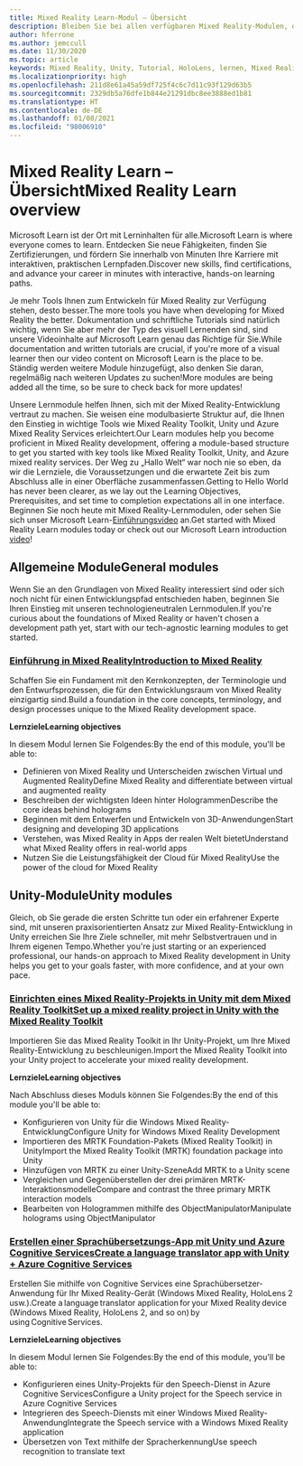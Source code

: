```yaml
---
title: Mixed Reality Learn-Modul – Übersicht
description: Bleiben Sie bei allen verfügbaren Mixed Reality-Modulen, die auf der Microsoft Learn-Plattform gehostet sind, auf dem Laufenden.
author: hferrone
ms.author: jemccull
ms.date: 11/30/2020
ms.topic: article
keywords: Mixed Reality, Unity, Tutorial, HoloLens, lernen, Mixed Reality-Headset, Windows Mixed Reality-Headset, Virtual Reality-Headset, was ist Virtual Reality, was ist Augmented Reality, MRTK, Mixed Reality Toolkit, Sprachübersetzung, Azure, Azure Cognitive Services, Microsoft Learn
ms.localizationpriority: high
ms.openlocfilehash: 211d8e61a45a59df725f4c6c7d11c93f129d63b5
ms.sourcegitcommit: 2329db5a76dfe1b844e21291dbc8ee3888ed1b81
ms.translationtype: HT
ms.contentlocale: de-DE
ms.lasthandoff: 01/08/2021
ms.locfileid: "98006910"
---
```

# <a name="mixed-reality-learn-overview"></a><span data-ttu-id="a40ac-104">Mixed Reality Learn – Übersicht</span><span class="sxs-lookup"><span data-stu-id="a40ac-104">Mixed Reality Learn overview</span></span>

<span data-ttu-id="a40ac-105">Microsoft Learn ist der Ort mit Lerninhalten für alle.</span><span class="sxs-lookup"><span data-stu-id="a40ac-105">Microsoft Learn is where everyone comes to learn.</span></span> <span data-ttu-id="a40ac-106">Entdecken Sie neue Fähigkeiten, finden Sie Zertifizierungen, und fördern Sie innerhalb von Minuten Ihre Karriere mit interaktiven, praktischen Lernpfaden.</span><span class="sxs-lookup"><span data-stu-id="a40ac-106">Discover new skills, find certifications, and advance your career in minutes with interactive, hands-on learning paths.</span></span> 

<span data-ttu-id="a40ac-107">Je mehr Tools Ihnen zum Entwickeln für Mixed Reality zur Verfügung stehen, desto besser.</span><span class="sxs-lookup"><span data-stu-id="a40ac-107">The more tools you have when developing for Mixed Reality the better.</span></span> <span data-ttu-id="a40ac-108">Dokumentation und schriftliche Tutorials sind natürlich wichtig, wenn Sie aber mehr der Typ des visuell Lernenden sind, sind unsere Videoinhalte auf Microsoft Learn genau das Richtige für Sie.</span><span class="sxs-lookup"><span data-stu-id="a40ac-108">While documentation and written tutorials are crucial, if you're more of a visual learner then our video content on Microsoft Learn is the place to be.</span></span> <span data-ttu-id="a40ac-109">Ständig werden weitere Module hinzugefügt, also denken Sie daran, regelmäßig nach weiteren Updates zu suchen!</span><span class="sxs-lookup"><span data-stu-id="a40ac-109">More modules are being added all the time, so be sure to check back for more updates!</span></span>

<span data-ttu-id="a40ac-110">Unsere Lernmodule helfen Ihnen, sich mit der Mixed Reality-Entwicklung vertraut zu machen. Sie weisen eine modulbasierte Struktur auf, die Ihnen den Einstieg in wichtige Tools wie Mixed Reality Toolkit, Unity und Azure Mixed Reality Services erleichtert.</span><span class="sxs-lookup"><span data-stu-id="a40ac-110">Our Learn modules help you become proficient in Mixed Reality development, offering a module-based structure to get you started with key tools like Mixed Reality Toolkit, Unity, and Azure mixed reality services.</span></span> <span data-ttu-id="a40ac-111">Der Weg zu „Hallo Welt“ war noch nie so eben, da wir die Lernziele, die Voraussetzungen und die erwartete Zeit bis zum Abschluss alle in einer Oberfläche zusammenfassen.</span><span class="sxs-lookup"><span data-stu-id="a40ac-111">Getting to Hello World has never been clearer, as we lay out the Learning Objectives, Prerequisites, and set time to completion expectations all in one interface.</span></span> <span data-ttu-id="a40ac-112">Beginnen Sie noch heute mit Mixed Reality-Lernmodulen, oder sehen Sie sich unser Microsoft Learn-[Einführungsvideo](https://channel9.msdn.com/Blogs/One-Dev-Minute/What-is-Microsoft-Learn) an.</span><span class="sxs-lookup"><span data-stu-id="a40ac-112">Get started with Mixed Reality Learn modules today or check out our Microsoft Learn introduction [video](https://channel9.msdn.com/Blogs/One-Dev-Minute/What-is-Microsoft-Learn)!</span></span>

## <a name="general-modules"></a><span data-ttu-id="a40ac-113">Allgemeine Module</span><span class="sxs-lookup"><span data-stu-id="a40ac-113">General modules</span></span>

<span data-ttu-id="a40ac-114">Wenn Sie an den Grundlagen von Mixed Reality interessiert sind oder sich noch nicht für einen Entwicklungspfad entschieden haben, beginnen Sie Ihren Einstieg mit unseren technologieneutralen Lernmodulen.</span><span class="sxs-lookup"><span data-stu-id="a40ac-114">If you're curious about the foundations of Mixed Reality or haven't chosen a development path yet, start with our tech-agnostic learning modules to get started.</span></span>

### <a name="introduction-to-mixed-reality"></a>[<span data-ttu-id="a40ac-115">Einführung in Mixed Reality</span><span class="sxs-lookup"><span data-stu-id="a40ac-115">Introduction to Mixed Reality</span></span>](https://docs.microsoft.com/learn/modules/intro-to-mixed-reality/)

<span data-ttu-id="a40ac-116">Schaffen Sie ein Fundament mit den Kernkonzepten, der Terminologie und den Entwurfsprozessen, die für den Entwicklungsraum von Mixed Reality einzigartig sind.</span><span class="sxs-lookup"><span data-stu-id="a40ac-116">Build a foundation in the core concepts, terminology, and design processes unique to the Mixed Reality development space.</span></span>

<span data-ttu-id="a40ac-117">**Lernziele**</span><span class="sxs-lookup"><span data-stu-id="a40ac-117">**Learning objectives**</span></span>

<span data-ttu-id="a40ac-118">In diesem Modul lernen Sie Folgendes:</span><span class="sxs-lookup"><span data-stu-id="a40ac-118">By the end of this module, you'll be able to:</span></span>

* <span data-ttu-id="a40ac-119">Definieren von Mixed Reality und Unterscheiden zwischen Virtual und Augmented Reality</span><span class="sxs-lookup"><span data-stu-id="a40ac-119">Define Mixed Reality and differentiate between virtual and augmented reality</span></span>
* <span data-ttu-id="a40ac-120">Beschreiben der wichtigsten Ideen hinter Hologrammen</span><span class="sxs-lookup"><span data-stu-id="a40ac-120">Describe the core ideas behind holograms</span></span>
* <span data-ttu-id="a40ac-121">Beginnen mit dem Entwerfen und Entwickeln von 3D-Anwendungen</span><span class="sxs-lookup"><span data-stu-id="a40ac-121">Start designing and developing 3D applications</span></span>
* <span data-ttu-id="a40ac-122">Verstehen, was Mixed Reality in Apps der realen Welt bietet</span><span class="sxs-lookup"><span data-stu-id="a40ac-122">Understand what Mixed Reality offers in real-world apps</span></span>
* <span data-ttu-id="a40ac-123">Nutzen Sie die Leistungsfähigkeit der Cloud für Mixed Reality</span><span class="sxs-lookup"><span data-stu-id="a40ac-123">Use the power of the cloud for Mixed Reality</span></span>

## <a name="unity-modules"></a><span data-ttu-id="a40ac-124">Unity-Module</span><span class="sxs-lookup"><span data-stu-id="a40ac-124">Unity modules</span></span>

<span data-ttu-id="a40ac-125">Gleich, ob Sie gerade die ersten Schritte tun oder ein erfahrener Experte sind, mit unseren praxisorientierten Ansatz zur Mixed Reality-Entwicklung in Unity erreichen Sie Ihre Ziele schneller, mit mehr Selbstvertrauen und in Ihrem eigenen Tempo.</span><span class="sxs-lookup"><span data-stu-id="a40ac-125">Whether you're just starting or an experienced professional, our hands-on approach to Mixed Reality development in Unity helps you get to your goals faster, with more confidence, and at your own pace.</span></span>

### <a name="set-up-a-mixed-reality-project-in-unity-with-the-mixed-reality-toolkit"></a>[<span data-ttu-id="a40ac-126">Einrichten eines Mixed Reality-Projekts in Unity mit dem Mixed Reality Toolkit</span><span class="sxs-lookup"><span data-stu-id="a40ac-126">Set up a mixed reality project in Unity with the Mixed Reality Toolkit</span></span>](https://docs.microsoft.com/learn/modules/mixed-reality-toolkit-project-unity/)

<span data-ttu-id="a40ac-127">Importieren Sie das Mixed Reality Toolkit in Ihr Unity-Projekt, um Ihre Mixed Reality-Entwicklung zu beschleunigen.</span><span class="sxs-lookup"><span data-stu-id="a40ac-127">Import the Mixed Reality Toolkit into your Unity project to accelerate your mixed reality development.</span></span>

<span data-ttu-id="a40ac-128">**Lernziele**</span><span class="sxs-lookup"><span data-stu-id="a40ac-128">**Learning objectives**</span></span>

<span data-ttu-id="a40ac-129">Nach Abschluss dieses Moduls können Sie Folgendes:</span><span class="sxs-lookup"><span data-stu-id="a40ac-129">By the end of this module you'll be able to:</span></span>

* <span data-ttu-id="a40ac-130">Konfigurieren von Unity für die Windows Mixed Reality-Entwicklung</span><span class="sxs-lookup"><span data-stu-id="a40ac-130">Configure Unity for Windows Mixed Reality Development</span></span>
* <span data-ttu-id="a40ac-131">Importieren des MRTK Foundation-Pakets (Mixed Reality Toolkit) in Unity</span><span class="sxs-lookup"><span data-stu-id="a40ac-131">Import the Mixed Reality Toolkit (MRTK) foundation package into Unity</span></span>
* <span data-ttu-id="a40ac-132">Hinzufügen von MRTK zu einer Unity-Szene</span><span class="sxs-lookup"><span data-stu-id="a40ac-132">Add MRTK to a Unity scene</span></span>
* <span data-ttu-id="a40ac-133">Vergleichen und Gegenüberstellen der drei primären MRTK-Interaktionsmodelle</span><span class="sxs-lookup"><span data-stu-id="a40ac-133">Compare and contrast the three primary MRTK interaction models</span></span>
* <span data-ttu-id="a40ac-134">Bearbeiten von Hologrammen mithilfe des ObjectManipulator</span><span class="sxs-lookup"><span data-stu-id="a40ac-134">Manipulate holograms using ObjectManipulator</span></span>

### <a name="create-a-language-translator-app-with-unity--azure-cognitive-services"></a>[<span data-ttu-id="a40ac-135">Erstellen einer Sprachübersetzungs-App mit Unity und Azure Cognitive Services</span><span class="sxs-lookup"><span data-stu-id="a40ac-135">Create a language translator app with Unity + Azure Cognitive Services</span></span>](https://docs.microsoft.com/learn/modules/create-language-translator-mixed-reality-application-unity-azure-cognitive-services/)

<span data-ttu-id="a40ac-136">Erstellen Sie mithilfe von Cognitive Services eine Sprachübersetzer-Anwendung für Ihr Mixed Reality-Gerät (Windows Mixed Reality, HoloLens 2 usw.).</span><span class="sxs-lookup"><span data-stu-id="a40ac-136">Create a language translator application for your Mixed Reality device (Windows Mixed Reality, HoloLens 2, and so on) by using Cognitive Services.</span></span>

<span data-ttu-id="a40ac-137">**Lernziele**</span><span class="sxs-lookup"><span data-stu-id="a40ac-137">**Learning objectives**</span></span>

<span data-ttu-id="a40ac-138">In diesem Modul lernen Sie Folgendes:</span><span class="sxs-lookup"><span data-stu-id="a40ac-138">By the end of this module, you'll be able to:</span></span>

* <span data-ttu-id="a40ac-139">Konfigurieren eines Unity-Projekts für den Speech-Dienst in Azure Cognitive Services</span><span class="sxs-lookup"><span data-stu-id="a40ac-139">Configure a Unity project for the Speech service in Azure Cognitive Services</span></span>
* <span data-ttu-id="a40ac-140">Integrieren des Speech-Diensts mit einer Windows Mixed Reality-Anwendung</span><span class="sxs-lookup"><span data-stu-id="a40ac-140">Integrate the Speech service with a Windows Mixed Reality application</span></span>
* <span data-ttu-id="a40ac-141">Übersetzen von Text mithilfe der Spracherkennung</span><span class="sxs-lookup"><span data-stu-id="a40ac-141">Use speech recognition to translate text</span></span>
